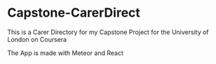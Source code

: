 # Capstone-CarerDirect

This is a Carer Directory for my Capstone Project for the University of London on Coursera

The App is made with Meteor and React
